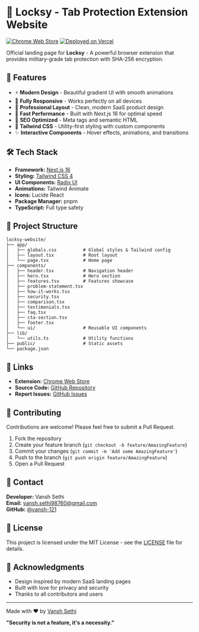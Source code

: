 # 🔐 Locksy - Tab Protection Extension Website

[![Chrome Web Store](https://img.shields.io/chrome-web-store/v/kiediieibclgkcnkkmjlhmdainpoidim?label=Chrome%20Web%20Store&logo=google-chrome&logoColor=white&color=4285F4)](https://chromewebstore.google.com/detail/kiediieibclgkcnkkmjlhmdainpoidim)
[![Deployed on Vercel](https://img.shields.io/badge/Deployed%20on-Vercel-000000?logo=vercel&logoColor=white)](https://locksy.vercel.app)

Official landing page for **Locksy** - A powerful browser extension that provides military-grade tab protection with SHA-256 encryption.

## 🌟 Features

- ⚡ **Modern Design** - Beautiful gradient UI with smooth animations
- 📱 **Fully Responsive** - Works perfectly on all devices
- 🎨 **Professional Layout** - Clean, modern SaaS product design
- 🚀 **Fast Performance** - Built with Next.js 16 for optimal speed
- 🎯 **SEO Optimized** - Meta tags and semantic HTML
- 💅 **Tailwind CSS** - Utility-first styling with custom components
- ✨ **Interactive Components** - Hover effects, animations, and transitions

## 🛠️ Tech Stack

- **Framework:** [Next.js 16](https://nextjs.org/)
- **Styling:** [Tailwind CSS 4](https://tailwindcss.com/)
- **UI Components:** [Radix UI](https://www.radix-ui.com/)
- **Animations:** Tailwind Animate
- **Icons:** Lucide React
- **Package Manager:** pnpm
- **TypeScript:** Full type safety

## 📄 Project Structure

```
locksy-website/
├── app/
│   ├── globals.css          # Global styles & Tailwind config
│   ├── layout.tsx           # Root layout
│   └── page.tsx             # Home page
├── components/
│   ├── header.tsx           # Navigation header
│   ├── hero.tsx             # Hero section
│   ├── features.tsx         # Features showcase
│   ├── problem-statement.tsx
│   ├── how-it-works.tsx
│   ├── security.tsx
│   ├── comparison.tsx
│   ├── testimonials.tsx
│   ├── faq.tsx
│   ├── cta-section.tsx
│   ├── footer.tsx
│   └── ui/                  # Reusable UI components
├── lib/
│   └── utils.ts             # Utility functions
├── public/                  # Static assets
└── package.json
```

## 🔗 Links

- **Extension:** [Chrome Web Store](https://chromewebstore.google.com/detail/kiediieibclgkcnkkmjlhmdainpoidim)
- **Source Code:** [GitHub Repository](https://github.com/vansh-121/Secure-Tab-Extension)
- **Report Issues:** [GitHub Issues](https://github.com/vansh-121/Locksy/issues)

## 🤝 Contributing

Contributions are welcome! Please feel free to submit a Pull Request.

1. Fork the repository
2. Create your feature branch (`git checkout -b feature/AmazingFeature`)
3. Commit your changes (`git commit -m 'Add some AmazingFeature'`)
4. Push to the branch (`git push origin feature/AmazingFeature`)
5. Open a Pull Request

## 📧 Contact

**Developer:** Vansh Sethi  
**Email:** [vansh.sethi98760@gmail.com](mailto:vansh.sethi98760@gmail.com)  
**GitHub:** [@vansh-121](https://github.com/vansh-121)

## 📄 License

This project is licensed under the MIT License - see the [LICENSE](LICENSE) file for details.

## 🙏 Acknowledgments

- Design inspired by modern SaaS landing pages
- Built with love for privacy and security
- Thanks to all contributors and users

---

Made with ❤️ by [Vansh Sethi](https://github.com/vansh-121)

**"Security is not a feature, it's a necessity."**
